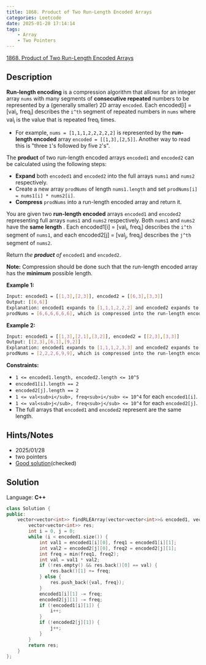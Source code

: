 ```yaml
---
title: 1868. Product of Two Run-Length Encoded Arrays
categories: Leetcode
date: 2025-01-28 17:14:14
tags:
    - Array
    - Two Pointers
---
```


[1868. Product of Two Run-Length Encoded Arrays](https://leetcode.com/problems/product-of-two-run-length-encoded-arrays/description/?envType=company&envId=facebook&favoriteSlug=facebook-three-months)

## Description

**Run-length encoding**  is a compression algorithm that allows for an integer array `nums` with many segments of **consecutive repeated**  numbers to be represented by a (generally smaller) 2D array `encoded`. Each encoded[i] = [val<sub>i</sub>, freq<sub>i</sub>] describes the `i^th` segment of repeated numbers in `nums` where val<sub>i</sub> is the value that is repeated freq<sub>i</sub> times.

- For example, `nums = [1,1,1,2,2,2,2,2]` is represented by the **run-length encoded**  array `encoded = [[1,3],[2,5]]`. Another way to read this is "three `1`'s followed by five `2`'s".

The **product**  of two run-length encoded arrays `encoded1` and `encoded2` can be calculated using the following steps:

- **Expand**  both `encoded1` and `encoded2` into the full arrays `nums1` and `nums2` respectively.
- Create a new array `prodNums` of length `nums1.length` and set `prodNums[i] = nums1[i] * nums2[i]`.
- **Compress**  `prodNums` into a run-length encoded array and return it.

You are given two **run-length encoded**  arrays `encoded1` and `encoded2` representing full arrays `nums1` and `nums2` respectively. Both `nums1` and `nums2` have the **same length** . Each encoded1[i] = [val<sub>i</sub>, freq<sub>i</sub>] describes the `i^th` segment of `nums1`, and each encoded2[j] = [val<sub>j</sub>, freq<sub>j</sub>] describes the `j^th` segment of `nums2`.

Return <i>the **product**  of </i>`encoded1` and `encoded2`.

**Note:**  Compression should be done such that the run-length encoded array has the **minimum**  possible length.

**Example 1:**

```bash
Input: encoded1 = [[1,3],[2,3]], encoded2 = [[6,3],[3,3]]
Output: [[6,6]]
Explanation: encoded1 expands to [1,1,1,2,2,2] and encoded2 expands to [6,6,6,3,3,3].
prodNums = [6,6,6,6,6,6], which is compressed into the run-length encoded array [[6,6]].
```

**Example 2:**

```bash
Input: encoded1 = [[1,3],[2,1],[3,2]], encoded2 = [[2,3],[3,3]]
Output: [[2,3],[6,1],[9,2]]
Explanation: encoded1 expands to [1,1,1,2,3,3] and encoded2 expands to [2,2,2,3,3,3].
prodNums = [2,2,2,6,9,9], which is compressed into the run-length encoded array [[2,3],[6,1],[9,2]].
```

**Constraints:**

- `1 <= encoded1.length, encoded2.length <= 10^5`
- `encoded1[i].length == 2`
- `encoded2[j].length == 2`
- `1 <= val<sub>i</sub>, freq<sub>i</sub> <= 10^4` for each `encoded1[i]`.
- `1 <= val<sub>j</sub>, freq<sub>j</sub> <= 10^4` for each `encoded2[j]`.
- The full arrays that `encoded1` and `encoded2` represent are the same length.

## Hints/Notes

- 2025/01/28
- two pointers
- [Good solution](https://leetcode.com/problems/product-of-two-run-length-encoded-arrays/solutions/1228261/python3-clean-two-pointers-solution/?envType=company&envId=facebook&favoriteSlug=facebook-three-months)(checked)

## Solution

Language: **C++**

```C++
class Solution {
public:
    vector<vector<int>> findRLEArray(vector<vector<int>>& encoded1, vector<vector<int>>& encoded2) {
        vector<vector<int>> res;
        int i = 0, j = 0;
        while (i < encoded1.size()) {
            int val1 = encoded1[i][0], freq1 = encoded1[i][1];
            int val2 = encoded2[j][0], freq2 = encoded2[j][1];
            int freq = min(freq1, freq2);
            int val = val1 * val2;
            if (!res.empty() && res.back()[0] == val) {
                res.back()[1] += freq;
            } else {
                res.push_back({val, freq});
            }
            encoded1[i][1] -= freq;
            encoded2[j][1] -= freq;
            if (!encoded1[i][1]) {
                i++;
            }
            if (!encoded2[j][1]) {
                j++;
            }
        }
        return res;
    }
};
```
